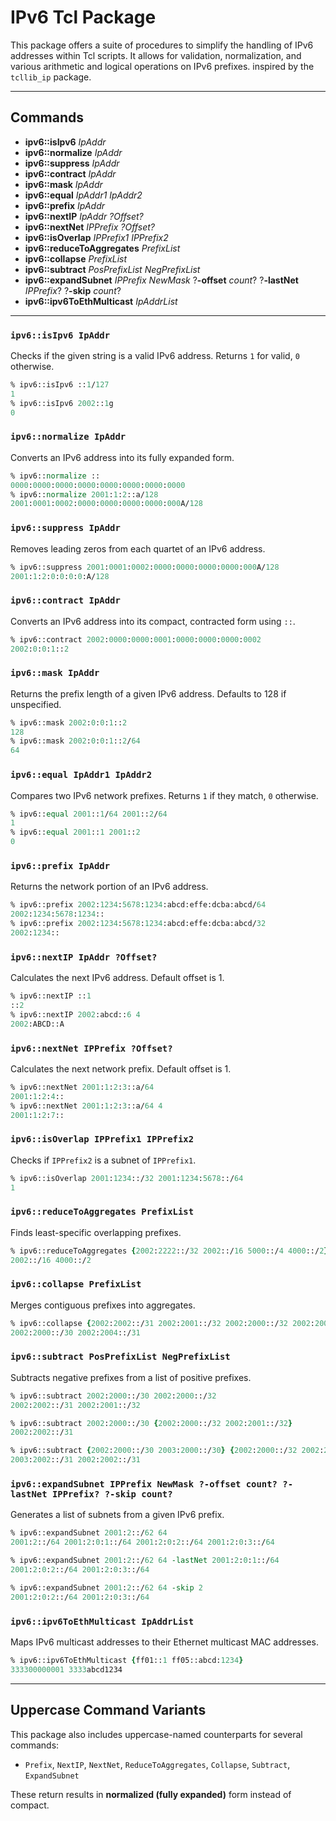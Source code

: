 # IPv6 Tcl Package

This package offers a suite of procedures to simplify the handling of IPv6 addresses within Tcl scripts. It allows for validation, normalization, and various arithmetic and logical operations on IPv6 prefixes. inspired by the `tcllib_ip` package.

---

## Commands

- **ipv6::isIpv6** *IpAddr*
- **ipv6::normalize** *IpAddr*
- **ipv6::suppress** *IpAddr*
- **ipv6::contract** *IpAddr*
- **ipv6::mask** *IpAddr*
- **ipv6::equal** *IpAddr1* *IpAddr2*
- **ipv6::prefix** *IpAddr*
- **ipv6::nextIP** *IpAddr* *?Offset?*
- **ipv6::nextNet** *IPPrefix* *?Offset?*
- **ipv6::isOverlap** *IPPrefix1* *IPPrefix2*
- **ipv6::reduceToAggregates** *PrefixList*
- **ipv6::collapse** *PrefixList*
- **ipv6::subtract** *PosPrefixList* *NegPrefixList*
- **ipv6::expandSubnet** *IPPrefix* *NewMask* ?**-offset** *count*? ?**-lastNet** *IPPrefix*? ?**-skip** *count*?
- **ipv6::ipv6ToEthMulticast** *IpAddrList*

---

### `ipv6::isIpv6 IpAddr`

Checks if the given string is a valid IPv6 address.
Returns `1` for valid, `0` otherwise.

```tcl
% ipv6::isIpv6 ::1/127
1
% ipv6::isIpv6 2002::1g
0
```

### `ipv6::normalize IpAddr`

Converts an IPv6 address into its fully expanded form.

```tcl
% ipv6::normalize ::
0000:0000:0000:0000:0000:0000:0000:0000
% ipv6::normalize 2001:1:2::a/128
2001:0001:0002:0000:0000:0000:0000:000A/128
```

### `ipv6::suppress IpAddr`

Removes leading zeros from each quartet of an IPv6 address.

```tcl
% ipv6::suppress 2001:0001:0002:0000:0000:0000:0000:000A/128
2001:1:2:0:0:0:0:A/128
```

### `ipv6::contract IpAddr`

Converts an IPv6 address into its compact, contracted form using `::`.

```tcl
% ipv6::contract 2002:0000:0000:0001:0000:0000:0000:0002
2002:0:0:1::2
```

### `ipv6::mask IpAddr`

Returns the prefix length of a given IPv6 address. Defaults to 128 if unspecified.

```tcl
% ipv6::mask 2002:0:0:1::2
128
% ipv6::mask 2002:0:0:1::2/64
64
```

### `ipv6::equal IpAddr1 IpAddr2`

Compares two IPv6 network prefixes.
Returns `1` if they match, `0` otherwise.

```tcl
% ipv6::equal 2001::1/64 2001::2/64
1
% ipv6::equal 2001::1 2001::2
0
```

### `ipv6::prefix IpAddr`

Returns the network portion of an IPv6 address.

```tcl
% ipv6::prefix 2002:1234:5678:1234:abcd:effe:dcba:abcd/64
2002:1234:5678:1234::
% ipv6::prefix 2002:1234:5678:1234:abcd:effe:dcba:abcd/32
2002:1234::
```

### `ipv6::nextIP IpAddr ?Offset?`

Calculates the next IPv6 address. Default offset is 1.

```tcl
% ipv6::nextIP ::1
::2
% ipv6::nextIP 2002:abcd::6 4
2002:ABCD::A
```

### `ipv6::nextNet IPPrefix ?Offset?`

Calculates the next network prefix. Default offset is 1.

```tcl
% ipv6::nextNet 2001:1:2:3::a/64
2001:1:2:4::
% ipv6::nextNet 2001:1:2:3::a/64 4
2001:1:2:7::
```

### `ipv6::isOverlap IPPrefix1 IPPrefix2`

Checks if `IPPrefix2` is a subnet of `IPPrefix1`.

```tcl
% ipv6::isOverlap 2001:1234::/32 2001:1234:5678::/64
1
```

### `ipv6::reduceToAggregates PrefixList`

Finds least-specific overlapping prefixes.

```tcl
% ipv6::reduceToAggregates {2002:2222::/32 2002::/16 5000::/4 4000::/2}
2002::/16 4000::/2
```

### `ipv6::collapse PrefixList`

Merges contiguous prefixes into aggregates.

```tcl
% ipv6::collapse {2002:2002::/31 2002:2001::/32 2002:2000::/32 2002:2004::/32 2002:2005::/32}
2002:2000::/30 2002:2004::/31
```

### `ipv6::subtract PosPrefixList NegPrefixList`

Subtracts negative prefixes from a list of positive prefixes.

```tcl
% ipv6::subtract 2002:2000::/30 2002:2000::/32
2002:2002::/31 2002:2001::/32

% ipv6::subtract 2002:2000::/30 {2002:2000::/32 2002:2001::/32}
2002:2002::/31

% ipv6::subtract {2002:2000::/30 2003:2000::/30} {2002:2000::/32 2002:2001::/32 2003:2000::/31}
2003:2002::/31 2002:2002::/31
```

### `ipv6::expandSubnet IPPrefix NewMask ?-offset count? ?-lastNet IPPrefix? ?-skip count?`

Generates a list of subnets from a given IPv6 prefix.

```tcl
% ipv6::expandSubnet 2001:2::/62 64
2001:2::/64 2001:2:0:1::/64 2001:2:0:2::/64 2001:2:0:3::/64

% ipv6::expandSubnet 2001:2::/62 64 -lastNet 2001:2:0:1::/64
2001:2:0:2::/64 2001:2:0:3::/64

% ipv6::expandSubnet 2001:2::/62 64 -skip 2
2001:2:0:2::/64 2001:2:0:3::/64
```

### `ipv6::ipv6ToEthMulticast IpAddrList`

Maps IPv6 multicast addresses to their Ethernet multicast MAC addresses.

```tcl
% ipv6::ipv6ToEthMulticast {ff01::1 ff05::abcd:1234}
333300000001 3333abcd1234
```

---

## Uppercase Command Variants

This package also includes uppercase-named counterparts for several commands:

* `Prefix`, `NextIP`, `NextNet`, `ReduceToAggregates`, `Collapse`, `Subtract`, `ExpandSubnet`

These return results in **normalized (fully expanded)** form instead of compact.
